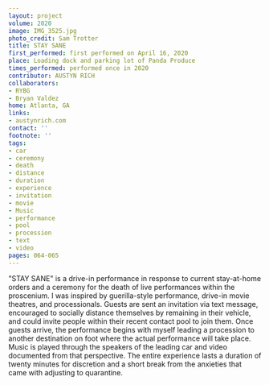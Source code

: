 ```yaml
---
layout: project
volume: 2020
image: IMG_3525.jpg
photo_credit: Sam Trotter
title: STAY SANE
first_performed: first performed on April 16, 2020
place: Loading dock and parking lot of Panda Produce
times_performed: performed once in 2020
contributor: AUSTYN RICH
collaborators:
- RYBG
- Bryan Valdez
home: Atlanta, GA
links:
- austynrich.com
contact: ''
footnote: ''
tags:
- car
- ceremony
- death
- distance
- duration
- experience
- invitation
- movie
- Music
- performance
- pool
- procession
- text
- video
pages: 064-065
---
```



"STAY SANE" is a drive-in performance in response to current stay-at-home orders and a ceremony for the death of live performances within the proscenium. I was inspired by guerilla-style performance, drive-in movie theatres, and processionals. Guests are sent an invitation via text message, encouraged to socially distance themselves by remaining in their vehicle, and could invite people within their recent contact pool to join them. Once guests arrive, the performance begins with myself leading a procession to another destination on foot where the actual performance will take place. Music is played through the speakers of the leading car and video documented from that perspective. The entire experience lasts a duration of twenty minutes for discretion and a short break from the anxieties that came with adjusting to quarantine.
